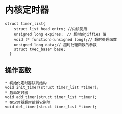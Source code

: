 # 内核定时器
    struct timer_list{
        struct list_head entry; //内核使用
        unsigned long expires;　// 超时的jiffies 值
        void (* function)(unsigned long);// 超时处理函数
        unsigned long data;// 超时处理函数的参数
        struct tvec_base* base;
      }
## 操作函数
    * 初始化定时器队列结构
    void init_timer(struct timer_list *timer);
    * 启动定时器
    void add_timer(struct timer_list *timer);
    * 在定时器超时前将它删除
    void del_timer(struct timer_list *timer);
